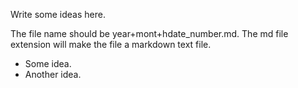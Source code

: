 Write some ideas here.

The file name should be year+mont+hdate_number.md. The md file extension will make the file a markdown text file.

- Some idea.
- Another idea.
